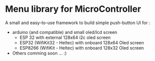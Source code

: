 # Menu library for MicroController
A small and easy-to-use framework to build simple push-button UI for : 
- arduino (and compatible) and small oled/lcd screen
    - ESP 32 with external 128x64 i2c oled screen
    - ESP32 (WifiKit32 - Heltec) with onboard 128x64 Oled screen
    - ESP8266 (WifiKit - Heltec) with onboard 128x32 Oled screen
- Others comming soon ... :)
